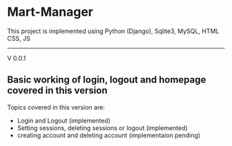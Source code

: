 # Mart-Manager
This project is implemented using Python (Django), Sqlite3, MySQL, HTML CSS, JS

----------------------------------------------------------------------------------------------------------------------------------------------
V 0.0.1

Basic working of login, logout and homepage covered in this version
-
Topics covered in this version are:
- Login and Logout (implemented)
- Setting sessions, deleting sessions or logout (implemented)
- creating account and deleting account (implementaion pending)
